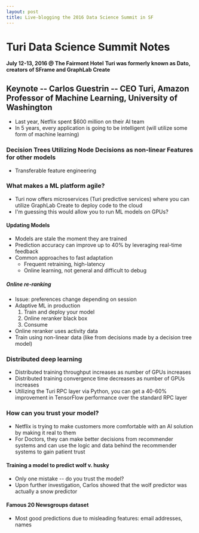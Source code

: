 ```yaml
---
layout: post
title: Live-blogging the 2016 Data Science Summit in SF
---
```

# Turi Data Science Summit Notes #
**July 12-13, 2016 @ The Fairmont Hotel**
**Turi was formerly known as Dato, creators of SFrame and GraphLab Create**

## Keynote -- Carlos Guestrin -- CEO Turi, Amazon Professor of Machine Learning, University of Washington ##
* Last year, Netflix spent $600 million on their AI team
* In 5 years, every application is going to be intelligent (will utilize some form of machine learning)

### Decision Trees Utilizing Node Decisions as non-linear Features for other models
* Transferable feature engineering

### What makes a ML platform agile? ###
* Turi now offers microservices (Turi predictive services) where you can utilize GraphLab Create
to deploy code to the cloud
* I'm guessing this would allow you to run ML models on GPUs?

#### Updating Models ####
* Models are stale the moment they are trained
* Prediction accuracy can improve up to 40% by leveraging real-time feedback
* Common approaches to fast adaptation
    * Frequent retraining, high-latency
    * Online learning, not general and difficult to debug

##### Online re-ranking #####
* Issue: preferences change depending on session
* Adaptive ML in production
    1. Train and deploy your model
    2. Online reranker black box
    3. Consume
* Online reranker uses activity data
* Train using non-linear data (like from decisions made by a decision tree model)

### Distributed deep learning ###
* Distributed training throughput increases as number of GPUs increases
* Distributed training convergence time decreases as number of GPUs increases
* Utilizing the Turi RPC layer via Python, you can get a 40-60% improvement in TensorFlow performance
over the standard RPC layer

### How can you trust your model? ###
* Netflix is trying to make customers more comfortable with an AI solution by making it real
to them
* For Doctors, they can make better decisions from recommender systems and can use the logic
and data behind the recommender systems to gain patient trust

#### Training a model to predict wolf v. husky ###
* Only one mistake -- do you trust the model?
* Upon further investigation, Carlos showed that the wolf predictor was actually a snow predictor

#### Famous 20 Newsgroups dataset ####
* Most good predictions due to misleading features: email addresses, names